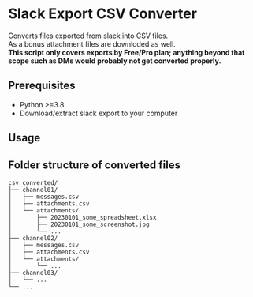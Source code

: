 # Slack Export CSV Converter

Converts files exported from slack into CSV files.  
As a bonus attachment files are downloded as well.  
**This script only covers exports by Free/Pro plan; anything beyond that scope such as DMs would probably not get converted properly.**

## Prerequisites

- Python >=3.8
- Download/extract slack export to your computer

## Usage

## Folder structure of converted files

```
csv_converted/
├── channel01/
│   ├── messages.csv
│   ├── attachments.csv
│   └── attachments/
│       ├── 20230101_some_spreadsheet.xlsx
│       ├── 20230101_some_screenshot.jpg
│       └── ...
├── channel02/
│   ├── messages.csv
│   ├── attachments.csv
│   └── attachments/
│       └── ...
├── channel03/
│   └── ...
└── ...
```
